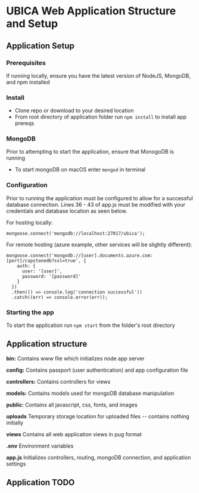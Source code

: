 # UBICA Web Application Structure and Setup

## Application Setup 

### Prerequisites
 If running locally, ensure you have the latest version of NodeJS, MongoDB, and npm installed


### Install 
* Clone repo or download to your desired location
* From root directory of application folder run `npm install` to install app prereqs


### MongoDB
Prior to attempting to start the application, ensure that MonogoDB is running

* To start mongoDB on macOS enter `mongod` in terminal


### Configuration
Prior to running the application must be configured to allow for a successful database connection. Lines 36 - 43 of app.js must be modified with your credentials and database location as seen below.

For hosting locally:

`mongoose.connect('mongodb://localhost:27017/ubica');`

For remote hosting (azure example, other services will be slightly different):

```
mongoose.connect('mongodb://[user].documents.azure.com:[port]/capstonedb?ssl=true', {
    auth: {
      user: '[user]',
      password: '[password]'
    }
  })
  .then(() => console.log('connection successful'))
  .catch((err) => console.error(err));
```

### Starting the app
To start the application run `npm start` from the folder's root directory


## Application structure

**bin:** Contains www file which initializes node app server

**config:** Contains passport (user authentication) and app configuration file

**controllers:** Contains controllers for views

**models:** Contains models used for mongoDB database manipulation

**public:** Contains all javascript, css, fonts, and images

**uploads** Temporary storage location for uploaded files -- contains nothing initially

**views** Contains all web application views in pug format

**.env** Environment variables

**app.js** Initializes controllers, routing, mongoDB connection, and application settings



## Application TODO 